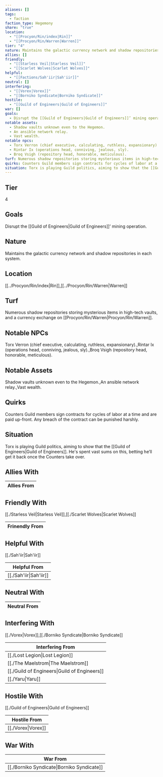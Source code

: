 ```yaml
---
aliases: []
tags:
  - faction
faction_type: Hegemony
share: "true"
location:
  - "[[Procyon/Rin/index|Rin]]"
  - "[[Procyon/Rin/Warren|Warren]]"
tier: "4"
nature: Maintains the galactic currency network and shadow repositories in each system.
allies: []
friendly:
  - "[[Starless Veil|Starless Veil]]"
  - "[[Scarlet Wolves|Scarlet Wolves]]"
helpful:
  - "[[Factions/Sah'iir|Sah'iir]]"
neutral: []
interfering:
  - "[[Vorex|Vorex]]"
  - "[[Borniko Syndicate|Borniko Syndicate]]"
hostile:
  - "[[Guild of Engineers|Guild of Engineers]]"
war: []
goals:
  - Disrupt the [[Guild of Engineers|Guild of Engineers]]’ mining operation.
notable assets:
  - Shadow vaults unknown even to the Hegemon.
  - An ansible network relay.
  - Vast wealth.
notable npcs:
  - Torx Verron (chief executive, calculating, ruthless, expansionary).
  - Rintar Ix (operations head, conniving, jealous, sly).
  - Broq Vsigh (repository head, honorable, meticulous).
turf: Numerous shadow repositories storing mysterious items in high-tech vaults, and a currency exchange on [[Procyon/Rin/Warren|Procyon/Rin/Warren]].
quirks: Counters Guild members sign contracts for cycles of labor at a time and are paid up-front. Any breach of the contract can be punished harshly.
situation: Torx is playing Guild politics, aiming to show that the [[Guild of Engineers|Guild of Engineers]]. He's spent vast sums on this, betting he’ll get it back once the Counters take over.
---
```

## Tier

4

## Goals

Disrupt the [[Guild of Engineers|Guild of Engineers]]’ mining operation.

## Nature

Maintains the galactic currency network and shadow repositories in each system.

## Location

[[../Procyon/Rin/index|Rin]],[[../Procyon/Rin/Warren|Warren]]

## Turf

Numerous shadow repositories storing mysterious items in high-tech vaults, and a currency exchange on [[Procyon/Rin/Warren|Procyon/Rin/Warren]].

## Notable NPCs

Torx Verron (chief executive, calculating, ruthless, expansionary).,Rintar Ix (operations head, conniving, jealous, sly).,Broq Vsigh (repository head, honorable, meticulous).

## Notable Assets

Shadow vaults unknown even to the Hegemon.,An ansible network relay.,Vast wealth.

## Quirks

Counters Guild members sign contracts for cycles of labor at a time and are paid up-front. Any breach of the contract can be punished harshly.

## Situation

Torx is playing Guild politics, aiming to show that the [[Guild of Engineers|Guild of Engineers]]. He's spent vast sums on this, betting he’ll get it back once the Counters take over.

## Allies With



| Allies From |
| ----------- |


## Friendly With

[[./Starless Veil|Starless Veil]],[[./Scarlet Wolves|Scarlet Wolves]]

| Frinendly From |
| -------------- |


## Helpful With

[[./Sah'iir|Sah'iir]]

| Helpful From                     |
| -------------------------------- |
| [[./Sah'iir\|Sah'iir]] |


## Neutral With




| Neutral From |
| ------------ |



## Interfering With

[[./Vorex|Vorex]],[[./Borniko Syndicate|Borniko Syndicate]]


| Interfering From                                       |
| ------------------------------------------------------ |
| [[./Lost Legion\|Lost Legion]]               |
| [[./The Maelstrom\|The Maelstrom]]           |
| [[./Guild of Engineers\|Guild of Engineers]] |
| [[./Yaru\|Yaru]]                             |



## Hostile With

[[./Guild of Engineers|Guild of Engineers]]


| Hostile From                 |
| ---------------------------- |
| [[./Vorex\|Vorex]] |



## War With



| War From                                             |
| ---------------------------------------------------- |
| [[./Borniko Syndicate\|Borniko Syndicate]] |

